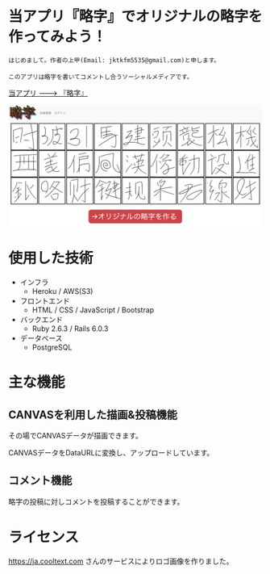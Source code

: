 # 当アプリ『略字』でオリジナルの略字を作ってみよう！

    はじめまして。作者の上甲(Email: jktkfm5535@gmail.com)と申します。

    このアプリは略字を書いてコメントし合うソーシャルメディアです。

[当アプリ ---> 『略字』](https://ryakuji.herokuapp.com)

[![『略字』画像](https://github.com/TakafumiJoko/character/blob/master/app/assets/images/ryakuji-top-page.png)](https://ryakuji.herokuapp.com)

# 使用した技術

- インフラ
    - Heroku / AWS(S3)
- フロントエンド 
    - HTML / CSS / JavaScript / Bootstrap
- バックエンド 
    - Ruby 2.6.3 / Rails 6.0.3
- データベース 
    - PostgreSQL

# 主な機能

## CANVASを利用した描画&投稿機能

その場でCANVASデータが描画できます。

CANVASデータをDataURLに変換し、アップロードしています。

## コメント機能

略字の投稿に対しコメントを投稿することができます。

# ライセンス

https://ja.cooltext.com さんのサービスによりロゴ画像を作りました。
